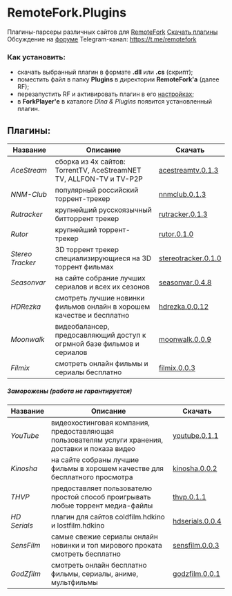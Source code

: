 
# RemoteFork.Plugins
Плагины-парсеры различных сайтов для [RemoteFork](https://github.com/ShutovPS/RemoteFork)
[Скачать плагины](https://github.com/ShutovPS/RemoteFork.Plugins/releases)
Обсуждение на [форуме](http://forkplayer.tv/forums/topic/тест-кросс-платформенной-версии/page/11/#post-18062)
Telegram-канал: https://t.me/remotefork

### Как установить:
- скачать выбранный плагин в формате **.dll** или **.cs** (скрипт);
- поместить файл в папку **Plugins** в директории **RemoteFork'a** (далее RF);
- перезапустить RF и активировать плагин в его [настройках](http://localhost:8027/Home/Plugins);
- в **ForkPlayer'e** в каталоге *Dlna & Plugins* появится установленный плагин.

## Плагины:
| Название | Описание | Скачать |
|--|--|--|
| *AceStream* | сборка из 4х сайтов: TorrentTV, AceStreamNET TV, ALLFON-TV и TV-P2P | [acestreamtv.0.1.3](https://github.com/ShutovPS/RemoteFork.Plugins/releases/tag/acestreamtv.0.1.3) |
| *NNM-Club*| популярный российский торрент-трекер | [nnmclub.0.1.3](https://github.com/ShutovPS/RemoteFork.Plugins/releases/tag/nnmclub.0.1.3) |
| *Rutracker* | крупнейший русскоязычный битторрент трекер | [rutracker.0.1.3](https://github.com/ShutovPS/RemoteFork.Plugins/releases/tag/rutracker.0.1.3) |
| *Rutor* | крупнейший торрент-трекер | [rutor.0.1.0](https://github.com/ShutovPS/RemoteFork.Plugins/releases/tag/rutor.0.1.0) |
| *Stereo Tracker* | 3D торрент трекер специализирующиеся на 3D торрент фильмах | [stereotracker.0.1.0](https://github.com/ShutovPS/RemoteFork.Plugins/releases/tag/stereotracker.0.1.0) |
| *Seasonvar* | на сайте собрание лучших сериалов и всех их сезонов | [seasonvar.0.4.8](https://github.com/ShutovPS/RemoteFork.Plugins/releases/tag/seasonvar.0.4.8) |
| *HDRezka* | смотреть лучшие новинки фильмов онлайн в хорошем качестве и бесплатно | [hdrezka.0.0.12](https://github.com/ShutovPS/RemoteFork.Plugins/releases/tag/hdrezka.0.0.12) |
| *Moonwalk* | видеобалансер, предосавляющий доступ к огрмной базе фильмов и сериалов | [moonwalk.0.0.9](https://github.com/ShutovPS/RemoteFork.Plugins/releases/tag/moonwalk.0.0.9) |
| *Filmix* | смотреть онлайн фильмы и сериалы бесплатно | [filmix.0.0.3](https://github.com/ShutovPS/RemoteFork.Plugins/releases/tag/filmix.0.0.3) |

##### Заморожены (работа не гарантируется)
| Название | Описание | Скачать |
|--|--|--|
| *YouTube* | видеохостинговая компания, предоставляющая пользователям услуги хранения, доставки и показа видео | [youtube.0.1.1](https://github.com/ShutovPS/RemoteFork.Plugins/releases/tag/youtube.0.1.1) |
| *Kinosha* | на сайте собраны лучшие фильмы в хорошем качестве для бесплатного просмотра | [kinosha.0.0.2](https://github.com/ShutovPS/RemoteFork.Plugins/releases/tag/kinosha.0.0.2) |
| *THVP* | предоставляет пользователю простой способ проигрывать любые торрент медиа-файлы | [thvp.0.1.1](https://github.com/ShutovPS/RemoteFork.Plugins/releases/tag/thvp.0.1.1) |
| *HD Serials* | плагин для сайтов coldfilm.hdkino и lostfilm.hdkino | [hdserials.0.0.4](https://github.com/ShutovPS/RemoteFork.Plugins/releases/tag/hdserials.0.0.4) |
| *SensFilm* | самые свежие сериалы онлайн новинки и топ мирового проката смотреть бесплатно | [sensfilm.0.0.3](https://github.com/ShutovPS/RemoteFork.Plugins/releases/tag/sensfilm.0.0.3) |
| *GodZfilm* | смотреть онлайн бесплатно фильмы, сериалы, аниме, мультфильмы | [godzfilm.0.0.1](https://github.com/ShutovPS/RemoteFork.Plugins/releases/tag/godzfilm.0.0.1) |
